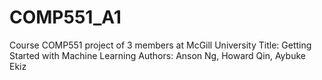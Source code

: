 # COMP551_A1
Course COMP551 project of 3 members at McGill University
Title: Getting Started with Machine Learning
Authors: Anson Ng, Howard Qin, Aybuke Ekiz